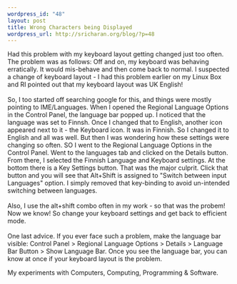 ```yaml
--- 
wordpress_id: "48"
layout: post
title: Wrong Characters being Displayed
wordpress_url: http://sricharan.org/blog/?p=48
---
```

Had this problem with my keyboard layout getting changed just too often. The problem was as follows: Off and on, my keyboard was behaving erratically. It would mis-behave and then come back to normal. I suspected a change of keyboard layout - I had this problem earlier on my Linux Box and RI pointed out that my keyboard layout was UK English!<br /><br />So, I too started off searching google for this, and things were mostly pointing to IME/Languages. When I opened the Regional Language Options in the Control Panel, the language bar popped up. I noticed that the language was set to Finnsh. Once I changed that to English, another icon appeared next to it - the Keyboard icon. It was in Finnish. So I changed it to English and all was well. But then I was wondering how these settings were changing so often. SO I went to the Regional Language Options in the Control Panel. Went to the languages tab and clicked on the Details button. From there, I selected the Finnish Language and Keyboard settings. At the bottom there is a Key Settings button. That was the major culprit. Click that button and you will see that Alt+Shift is assigned to "Switch between input Languages" option. I simply removed that key-binding to avoid un-intended switching between languages.<br /><br />Also, I use the alt+shift combo often in my work - so that was the probem! Now we know! So change your keyboard settings and get back to efficient mode.<br /><br />One last advice. If you ever face such a problem, make the language bar visible: Control Panel > Regional Language Options > Details > Language Bar Button > Show Language Bar. Once you see the language bar, you can know at once if your keyboard layout is the problem.<div class="blogger-post-footer">My experiments with Computers, Computing, Programming & Software.</div>

